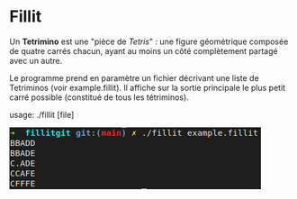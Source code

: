# Fillit

Un **Tetrimino** est une "pièce de *Tetris*" : une figure géométrique composée de quatre carrés chacun, ayant au moins un côté complètement partagé avec un autre.

Le programme prend en paramètre un fichier décrivant une liste de Tetriminos (voir example.fillit). Il affiche sur la sortie principale le plus petit carré possible (constitué de tous les tétriminos).

usage: ./fillit [file]

![un exemple](https://github.com/BretzelLudique/fillit/blob/master/screenshot.png "un exemple")
